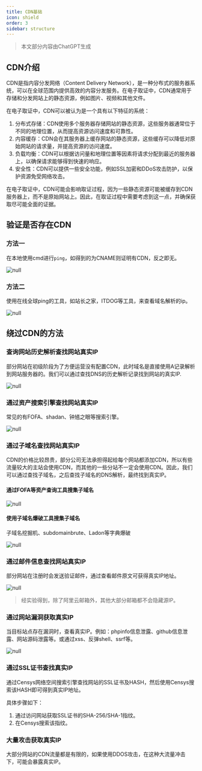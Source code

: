 ```yaml
---
title: CDN基础
icon: shield
order: 3
sidebar: structure
---
```


> 本文部分内容由ChatGPT生成

## CDN介绍

CDN是指内容分发网络（Content Delivery Network），是一种分布式的服务器系统，可以在全球范围内提供高效的内容分发服务。在电子取证中，CDN通常用于存储和分发网站上的静态资源，例如图片、视频和其他文件。

在电子取证中，CDN可以被认为是一个具有以下特征的系统：

1. 分布式存储：CDN使用多个服务器存储网站的静态资源，这些服务器通常位于不同的地理位置，从而提高资源访问速度和可靠性。
2. 内容缓存：CDN会在其服务器上缓存网站的静态资源，这些缓存可以降低对原始网站的请求量，并提高资源的访问速度。
3. 负载均衡：CDN可以根据访问量和地理位置等因素将请求分配到最近的服务器上，以确保请求能够得到快速的响应。
4. 安全性：CDN可以提供一些安全功能，例如SSL加密和DDoS攻击防护，以保护资源免受网络攻击。

在电子取证中，CDN可能会影响取证过程，因为一些静态资源可能被缓存到CDN服务器上，而不是原始网站上。因此，在取证过程中需要考虑到这一点，并确保获取尽可能全面的证据。

## 验证是否存在CDN

### 方法一

在本地使用cmd进行`ping`，如得到的为CNAME则证明有CDN，反之即无。

![null](https://bu.dusays.com/2023/07/26/64c1427eaec06.png)

### 方法二

使用在线全球ping的工具，如站长之家，ITDOG等工具，来查看域名解析的ip。

![null](https://bu.dusays.com/2023/07/26/64c1428027c6d.png)

## 绕过CDN的方法

### 查询网站历史解析查找网站真实IP

部分网站在初级阶段为了方便运营没有配置CDN，此时域名是直接使用A记录解析到网站服务器的。我们可以通过查找DNS的历史解析记录找到网站的真实IP.

![null](https://bu.dusays.com/2023/07/26/64c1427e83152.png)

### 通过资产搜索引擎查找网站真实IP

常见的有FOFA、shadan、钟馗之眼等搜索引擎。

![null](https://bu.dusays.com/2023/07/26/64c142800ab1c.png)

### 通过子域名查找网站真实IP

CDN的价格比较昂贵，部分公司无法承担得起给每个网站都添加CDN，所以有些流量较大的主站会使用CDN，而其他的一些分站不一定会使用CDN。因此，我们可以通过查找子域名，之后查找子域名的DNS解析，最终找到真实IP。

#### 通过FOFA等资产查询工具搜集子域名

![null](https://bu.dusays.com/2023/07/26/64c14281a8e22.png)

#### 使用子域名爆破工具搜集子域名

子域名挖掘机、subdomainbrute、Ladon等字典爆破

![null](https://bu.dusays.com/2023/07/26/64c1428224c43.png)

### 通过邮件信息查找网站真实IP

部分网站在注册时会发送验证邮件，通过查看邮件原文可获得真实IP地址。

![null](https://bu.dusays.com/2023/07/26/64c1427b5a0bc.png)

> 经实验得到，除了阿里云邮箱外，其他大部分邮箱都不会隐藏源IP。

### 通过网站漏洞获取真实IP

当目标站点存在漏洞时，查看真实IP。例如：phpinfo信息泄露、github信息泄露、网站源码泄露等。或通过xss、反弹shell、ssrf等。

![null](https://bu.dusays.com/2023/07/26/64c1427c50117.png)

### 通过SSL证书查找真实IP

通过Censys网络空间搜索引擎查找网站的SSL证书及HASH，然后使用Censys搜索该HASH即可得到真实IP地址。

具体步骤如下：

1. 通过访问网站获取SSL证书的SHA-256/SHA-1指纹。
2. 在Censys搜索该指纹。

### 大量攻击获取真实IP

大部分网站的CDN流量都是有限的，如果使用DDOS攻击，在这种大流量冲击下，可能会暴露真实IP。